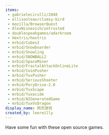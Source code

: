 ```yaml
---
items:
 - gabrielecirulli/2048
 - ellisonleao/clumsy-bird
 - mozilla/BrowserQuest
 - AlexNisnevich/untrusted
 - doublespeakgames/adarkroom
 - Hextris/hextris
 - mrbid/Cubes2
 - mrbid/Snowboarder
 - mrbid/Snowling
 - mrbid/SNOWBALL2
 - mrbid/SpaceMiner
 - mrbid/FractalAttackOnlineLite
 - mrbid/CoinPusher
 - mrbid/TuxPusher
 - mrbid/SeriousShooter
 - mrbid/PoryDrive-2.0
 - mrbid/TuxScape
 - mrbid/Tuxocide
 - mrbid/AIGeneratedGame
 - mrbid/TuxVsDragon
display_name: 网页游戏
created_by: leereilly
---
```

Have some fun with these open source games.
